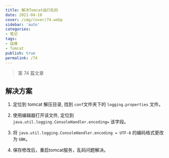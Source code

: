```yaml
---
title: 解决Tomcat运行乱码
date: 2021-04-18
cover: /img/cover/74.webp
sidebar: 'auto'
categories:
- 笔记
tags:
- 运维
- Tomcat
publish: true
permalink: /74
---
```


> 第 74 篇文章
<!-- more -->

## 解决方案
1. 定位到 tomcat 解压目录, 找到 `conf`文件夹下的 `logging.properties` 文件。

2. 使用编辑器打开该文件, 定位到 `java.util.logging.ConsoleHandler.encoding=` 该字段。

3. 将 `java.util.logging.ConsoleHandler.encoding = UTF-8` 的编码格式更改为 `GBK`。

4. 保存修改后，重启tomcat服务，乱码问题解决。